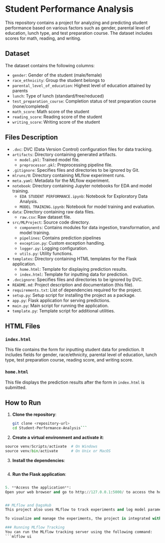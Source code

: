 # Student Performance Analysis

This repository contains a project for analyzing and predicting student performance based on various factors such as gender, parental level of education, lunch type, and test preparation course. The dataset includes scores for math, reading, and writing.

## Dataset

The dataset contains the following columns:
- `gender`: Gender of the student (male/female)
- `race_ethnicity`: Group the student belongs to
- `parental_level_of_education`: Highest level of education attained by parents
- `lunch`: Type of lunch (standard/free/reduced)
- `test_preparation_course`: Completion status of test preparation course (none/completed)
- `math_score`: Math score of the student
- `reading_score`: Reading score of the student
- `writing_score`: Writing score of the student

## Files Description

- `.dvc`: DVC (Data Version Control) configuration files for data tracking.
- `artifacts`: Directory containing generated artifacts.
  - `model.pkl`: Trained model file.
  - `preprocessor.pkl`: Preprocessing pipeline file.
- `.gitignore`: Specifies files and directories to be ignored by Git.
- `mlruns/0`: Directory containing MLflow experiment runs.
- `meta.yaml`: Metadata for the MLflow experiment.
- `notebook`: Directory containing Jupyter notebooks for EDA and model training.
  - `EDA STUDENT PERFORMANCE.ipynb`: Notebook for Exploratory Data Analysis.
  - `MODEL TRAINING.ipynb`: Notebook for model training and evaluation.
- `data`: Directory containing raw data files.
  - `raw.csv`: Raw dataset file.
- `src/MLProject`: Source code directory.
  - `components`: Contains modules for data ingestion, transformation, and model training.
  - `pipelines`: Contains prediction pipelines
  - `exception.py`: Custom exception handling.
  - `logger.py`: Logging configuration.
  - `utils.py`: Utility functions.
- `templates`: Directory containing HTML templates for the Flask application.
  - `home.html`: Template for displaying prediction results.
  - `index.html`: Template for inputting data for prediction.
- `.dvcignore`: Specifies files and directories to be ignored by DVC.
- `README.md`: Project description and documentation (this file).
- `requirements.txt`: List of dependencies required for the project.
- `setup.py`: Setup script for installing the project as a package.
- `app.py`: Flask application for serving predictions.
- `main.py`: Main script for running the application.
- `template.py`: Template script for additional utilities.

## HTML Files

### `index.html`
This file contains the form for inputting student data for prediction. It includes fields for gender, race/ethnicity, parental level of education, lunch type, test preparation course, reading score, and writing score.

### `home.html`
This file displays the prediction results after the form in `index.html` is submitted.

## How to Run

1. **Clone the repository**:
   ```bash
   git clone <repository-url>
   cd Student-Performance-Analysis```

2. **Create a virtual environment and activate it**:
  ```python -m venv venv
  source venv/Scripts/activate  # On Windows
  source venv/bin/activate      # On Unix or MacOS
```
3. **Install the dependencies**:
  ```pip install -r requirements.txt
```
4. **Run the Flask application**:
  ```python app.py

5. **Access the application**:
  Open your web browser and go to http://127.0.0.1:5000/ to access the home page. Fill out the form to get predictions for the math score based on the input data.


## MLflow and DagsHub
This project also uses MLflow to track experiments and log model parameters, metrics, and artifacts. The experiment runs are logged in the mlruns directory.

To visualize and manage the experiments, the project is integrated with DagsHub, which provides a user-friendly interface for tracking ML experiments.

### Running MLflow Tracking
You can run the MLflow tracking server using the following command:
```mlflow ui
